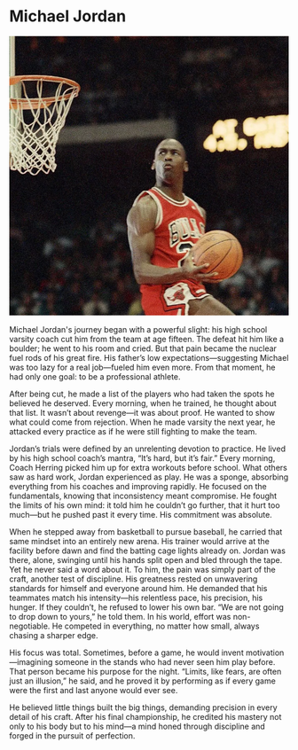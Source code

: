 # Michael Jordan

![Picture of Michael Jordan performing a 360 Dunk](https://raw.githubusercontent.com/LucasNseyep/founders-x-versal/refs/heads/master/newsletter/content/images/michael_jordan.png)

Michael Jordan's journey began with a powerful slight: his high school varsity coach cut him from the team at age fifteen. The defeat hit him like a boulder; he went to his room and cried. But that pain became the nuclear fuel rods of his great fire. His father’s low expectations—suggesting Michael was too lazy for a real job—fueled him even more. From that moment, he had only one goal: to be a professional athlete.

After being cut, he made a list of the players who had taken the spots he believed he deserved. Every morning, when he trained, he thought about that list. It wasn’t about revenge—it was about proof. He wanted to show what could come from rejection. When he made varsity the next year, he attacked every practice as if he were still fighting to make the team.

Jordan’s trials were defined by an unrelenting devotion to practice. He lived by his high school coach’s mantra, “It’s hard, but it’s fair.” Every morning, Coach Herring picked him up for extra workouts before school. What others saw as hard work, Jordan experienced as play. He was a sponge, absorbing everything from his coaches and improving rapidly. He focused on the fundamentals, knowing that inconsistency meant compromise. He fought the limits of his own mind: it told him he couldn’t go further, that it hurt too much—but he pushed past it every time. His commitment was absolute.

When he stepped away from basketball to pursue baseball, he carried that same mindset into an entirely new arena. His trainer would arrive at the facility before dawn and find the batting cage lights already on. Jordan was there, alone, swinging until his hands split open and bled through the tape. Yet he never said a word about it. To him, the pain was simply part of the craft, another test of discipline.
His greatness rested on unwavering standards for himself and everyone around him. He demanded that his teammates match his intensity—his relentless pace, his precision, his hunger. If they couldn’t, he refused to lower his own bar. “We are not going to drop down to yours,” he told them. In his world, effort was non-negotiable. He competed in everything, no matter how small, always chasing a sharper edge.

His focus was total. Sometimes, before a game, he would invent motivation—imagining someone in the stands who had never seen him play before. That person became his purpose for the night. “Limits, like fears, are often just an illusion,” he said, and he proved it by performing as if every game were the first and last anyone would ever see.

He believed little things built the big things, demanding precision in every detail of his craft. After his final championship, he credited his mastery not only to his body but to his mind—a mind honed through discipline and forged in the pursuit of perfection.
